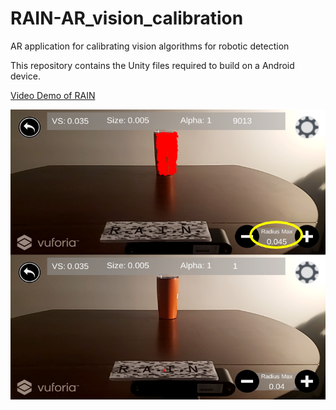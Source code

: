 # RAIN-AR_vision_calibration
AR application for calibrating vision algorithms for robotic detection 

This repository contains the Unity files required to build on a Android device. 

[Video Demo of RAIN](https://youtu.be/GEjxFN2Mgq0)

![Alt text](RAIN_cylinder_model.png?raw=true "Title")

